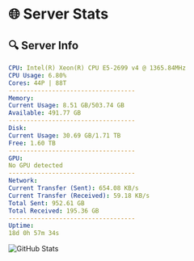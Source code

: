 # 🌐 Server Stats
## 🔍 Server Info
```yaml
CPU: Intel(R) Xeon(R) CPU E5-2699 v4 @ 1365.84MHz
CPU Usage: 6.80%
Cores: 44P | 88T
-----------------------------------
Memory:
Current Usage: 8.51 GB/503.74 GB
Available: 491.77 GB
-----------------------------------
Disk:
Current Usage: 30.69 GB/1.71 TB
Free: 1.60 TB
-----------------------------------
GPU:
No GPU detected
-----------------------------------
Network:
Current Transfer (Sent): 654.08 KB/s
Current Transfer (Received): 59.18 KB/s
Total Sent: 952.61 GB
Total Received: 195.36 GB
-----------------------------------
Uptime:
18d 0h 57m 34s
```
![GitHub Stats](https://img.shields.io/badge/Updated-2025-05-07_18:06:22-blue)